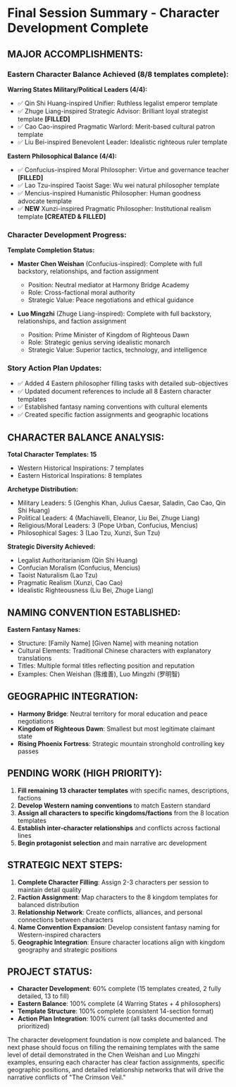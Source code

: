 # Final Session Summary - Character Development Complete

## MAJOR ACCOMPLISHMENTS:
### Eastern Character Balance Achieved (8/8 templates complete):

**Warring States Military/Political Leaders (4/4):**
- ✅ Qin Shi Huang-inspired Unifier: Ruthless legalist emperor template
- ✅ Zhuge Liang-inspired Strategic Advisor: Brilliant loyal strategist template **[FILLED]**
- ✅ Cao Cao-inspired Pragmatic Warlord: Merit-based cultural patron template
- ✅ Liu Bei-inspired Benevolent Leader: Idealistic righteous ruler template

**Eastern Philosophical Balance (4/4):**
- ✅ Confucius-inspired Moral Philosopher: Virtue and governance teacher **[FILLED]**
- ✅ Lao Tzu-inspired Taoist Sage: Wu wei natural philosopher template
- ✅ Mencius-inspired Humanistic Philosopher: Human goodness advocate template
- ✅ **NEW** Xunzi-inspired Pragmatic Philosopher: Institutional realism template **[CREATED & FILLED]**

### Character Development Progress:
**Template Completion Status:**
- **Master Chen Weishan** (Confucius-inspired): Complete with full backstory, relationships, and faction assignment
  - Position: Neutral mediator at Harmony Bridge Academy
  - Role: Cross-factional moral authority
  - Strategic Value: Peace negotiations and ethical guidance
  
- **Luo Mingzhi** (Zhuge Liang-inspired): Complete with full backstory, relationships, and faction assignment  
  - Position: Prime Minister of Kingdom of Righteous Dawn
  - Role: Strategic genius serving idealistic monarch
  - Strategic Value: Superior tactics, technology, and intelligence

### Story Action Plan Updates:
- ✅ Added 4 Eastern philosopher filling tasks with detailed sub-objectives
- ✅ Updated document references to include all 8 Eastern character templates
- ✅ Established fantasy naming conventions with cultural elements
- ✅ Created specific faction assignments and geographic locations

## CHARACTER BALANCE ANALYSIS:
**Total Character Templates: 15**
- Western Historical Inspirations: 7 templates
- Eastern Historical Inspirations: 8 templates

**Archetype Distribution:**
- Military Leaders: 5 (Genghis Khan, Julius Caesar, Saladin, Cao Cao, Qin Shi Huang)
- Political Leaders: 4 (Machiavelli, Eleanor, Liu Bei, Zhuge Liang)
- Religious/Moral Leaders: 3 (Pope Urban, Confucius, Mencius)
- Philosophical Sages: 3 (Lao Tzu, Xunzi, Sun Tzu)

**Strategic Diversity Achieved:**
- Legalist Authoritarianism (Qin Shi Huang)
- Confucian Moralism (Confucius, Mencius)
- Taoist Naturalism (Lao Tzu)
- Pragmatic Realism (Xunzi, Cao Cao)
- Idealistic Righteousness (Liu Bei, Zhuge Liang)

## NAMING CONVENTION ESTABLISHED:
**Eastern Fantasy Names:**
- Structure: [Family Name] [Given Name] with meaning notation
- Cultural Elements: Traditional Chinese characters with explanatory translations
- Titles: Multiple formal titles reflecting position and reputation
- Examples: Chen Weishan (陈维善), Luo Mingzhi (罗明智)

## GEOGRAPHIC INTEGRATION:
- **Harmony Bridge**: Neutral territory for moral education and peace negotiations
- **Kingdom of Righteous Dawn**: Smallest but most legitimate claimant state
- **Rising Phoenix Fortress**: Strategic mountain stronghold controlling key passes

## PENDING WORK (HIGH PRIORITY):
1. **Fill remaining 13 character templates** with specific names, descriptions, factions
2. **Develop Western naming conventions** to match Eastern standard
3. **Assign all characters to specific kingdoms/factions** from the 8 location templates
4. **Establish inter-character relationships** and conflicts across factional lines
5. **Begin protagonist selection** and main narrative arc development

## STRATEGIC NEXT STEPS:
1. **Complete Character Filling**: Assign 2-3 characters per session to maintain detail quality
2. **Faction Assignment**: Map characters to the 8 kingdom templates for balanced distribution
3. **Relationship Network**: Create conflicts, alliances, and personal connections between characters
4. **Name Convention Expansion**: Develop consistent fantasy naming for Western-inspired characters
5. **Geographic Integration**: Ensure character locations align with kingdom geography and strategic positions

## PROJECT STATUS:
- **Character Development**: 60% complete (15 templates created, 2 fully detailed, 13 to fill)
- **Eastern Balance**: 100% complete (4 Warring States + 4 philosophers)
- **Template Structure**: 100% complete (consistent 14-section format)
- **Action Plan Integration**: 100% current (all tasks documented and prioritized)

The character development foundation is now complete and balanced. The next phase should focus on filling the remaining templates with the same level of detail demonstrated in the Chen Weishan and Luo Mingzhi examples, ensuring each character has clear faction assignments, specific geographic positions, and detailed relationship networks that will drive the narrative conflicts of "The Crimson Veil."
